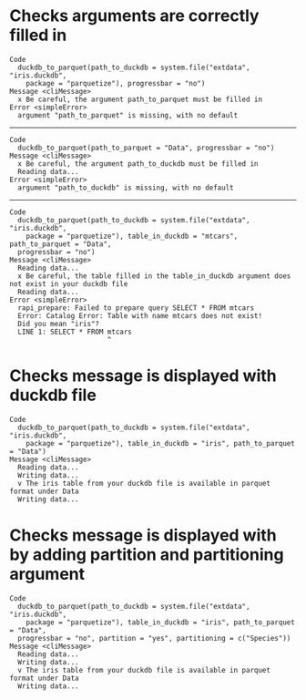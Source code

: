 # Checks arguments are correctly filled in

    Code
      duckdb_to_parquet(path_to_duckdb = system.file("extdata", "iris.duckdb",
        package = "parquetize"), progressbar = "no")
    Message <cliMessage>
      x Be careful, the argument path_to_parquet must be filled in
    Error <simpleError>
      argument "path_to_parquet" is missing, with no default

---

    Code
      duckdb_to_parquet(path_to_parquet = "Data", progressbar = "no")
    Message <cliMessage>
      x Be careful, the argument path_to_duckdb must be filled in
      Reading data...
    Error <simpleError>
      argument "path_to_duckdb" is missing, with no default

---

    Code
      duckdb_to_parquet(path_to_duckdb = system.file("extdata", "iris.duckdb",
        package = "parquetize"), table_in_duckdb = "mtcars", path_to_parquet = "Data",
      progressbar = "no")
    Message <cliMessage>
      Reading data...
      x Be careful, the table filled in the table_in_duckdb argument does not exist in your duckdb file
      Reading data...
    Error <simpleError>
      rapi_prepare: Failed to prepare query SELECT * FROM mtcars
      Error: Catalog Error: Table with name mtcars does not exist!
      Did you mean "iris"?
      LINE 1: SELECT * FROM mtcars
                            ^

# Checks message is displayed with duckdb file

    Code
      duckdb_to_parquet(path_to_duckdb = system.file("extdata", "iris.duckdb",
        package = "parquetize"), table_in_duckdb = "iris", path_to_parquet = "Data")
    Message <cliMessage>
      Reading data...
      Writing data...
      v The iris table from your duckdb file is available in parquet format under Data
      Writing data...

# Checks message is displayed with by adding partition and partitioning argument

    Code
      duckdb_to_parquet(path_to_duckdb = system.file("extdata", "iris.duckdb",
        package = "parquetize"), table_in_duckdb = "iris", path_to_parquet = "Data",
      progressbar = "no", partition = "yes", partitioning = c("Species"))
    Message <cliMessage>
      Reading data...
      Writing data...
      v The iris table from your duckdb file is available in parquet format under Data
      Writing data...

